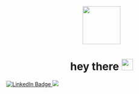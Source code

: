 <div id="header" align="center">
  <img src="https://media.giphy.com/media/M9gbBd9nbDrOTu1Mqx/giphy.gif" width="100"/>
</div>

<h1 align="center">
  hey there
  <img src="https://media.giphy.com/media/hvRJCLFzcasrR4ia7z/giphy.gif" width="30px"/>
</h1>

<div id="badges">
  <a href="[![LinkedIn Badge]](https://www.linkedin.com/in/siljeangelvik/">
    <img src="https://img.shields.io/badge/LinkedIn-blue?style=for-the-badge&logo=linkedin&logoColor=white" alt="LinkedIn Badge"/>
  </a>
  
  <a href="[![CodePen Badge](https://codepen.io/siljeangelvik)]">
    <img src="https://img.shields.io/badge/CodePen-Profile-informational?style=flat&logo=codepen&logoColor=white&color=black">
  </a>

</div>



